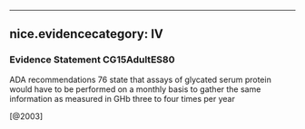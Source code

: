 
---
nice.evidencecategory: IV
---

### Evidence Statement CG15AdultES80
ADA recommendations 76 state that assays of glycated serum protein would have to be performed on a monthly basis to gather the same information as measured in GHb three to four times per year

[@2003]

